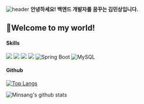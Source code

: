 ![header](https://capsule-render.vercel.app/api?type=waving&color=timeGradient&height=150&section=header&text=Minsang's%20Github&fontSize=30&fontAlignY=30)
<b> 안녕하세요! 백엔드 개발자를 꿈꾸는 김민상입니다. </b>
## :wave:Welcome to my world!
#### Skills
<img src="https://img.shields.io/badge/HTML5-E34F26?style=flat-square&logo=HTML5&logoColor=white"/></a>
<img src="https://img.shields.io/badge/JavaScript-F7DF1E?style=flat-square&logo=JavaScript&logoColor=white"/></a>
<img src="https://img.shields.io/badge/Spring-66CC00?style=flat-square&logo=Spring&logoColor=white"/></a>
<img src="https://img.shields.io/badge/JAVA-000000?style=flat-square&logo=Java&logoColor=white"/></a>
<img alt="Spring Boot" src="https://img.shields.io/badge/Spring Boot-6DB33F?style=flat-square&logo=Spring Boot&logoColor=white"/>
<img alt="MySQL" src="https://img.shields.io/badge/MySQL-4479A1?style=flat-square&logo=MySQL&logoColor=white"/>

#### Github

[![Top Langs](https://github-readme-stats.vercel.app/api/top-langs/?username=minsang-alt&layout=compact)](https://github.com/anuraghazra/github-readme-stats)


![Minsang's github stats](https://github-readme-stats.vercel.app/api?username=minsang-alt&show_icons=true&theme=dark)
